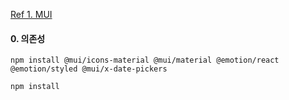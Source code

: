 [Ref 1. MUI](https://mui.com/)
#### 0. 의존성
```
npm install @mui/icons-material @mui/material @emotion/react @emotion/styled @mui/x-date-pickers

npm install
```